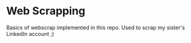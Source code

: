 # Web Scrapping

Basics of webscrap implemented in this repo. Used to scrap my sister's LinkedIn account ;) 

